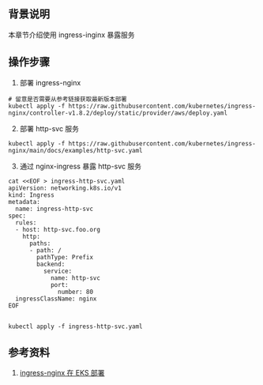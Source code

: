 ## 背景说明

本章节介绍使用 ingress-inginx 暴露服务

## 操作步骤

1. 部署 ingress-nginx

```shell
# 留意是否需要从参考链接获取最新版本部署
kubectl apply -f https://raw.githubusercontent.com/kubernetes/ingress-nginx/controller-v1.8.2/deploy/static/provider/aws/deploy.yaml

```

2. 部署 http-svc 服务

```shell
kubectl apply -f https://raw.githubusercontent.com/kubernetes/ingress-nginx/main/docs/examples/http-svc.yaml

```

3. 通过 nginx-ingress 暴露 http-svc 服务

```shell
cat <<EOF > ingress-http-svc.yaml
apiVersion: networking.k8s.io/v1
kind: Ingress
metadata:
  name: ingress-http-svc
spec:
  rules:
  - host: http-svc.foo.org
    http:
      paths:
      - path: /
        pathType: Prefix
        backend:
          service:
            name: http-svc
            port:
              number: 80
  ingressClassName: nginx
EOF


kubectl apply -f ingress-http-svc.yaml
```

## 参考资料

1. [ingress-nginx 在 EKS 部署](https://kubernetes.github.io/ingress-nginx/deploy/#aws)
